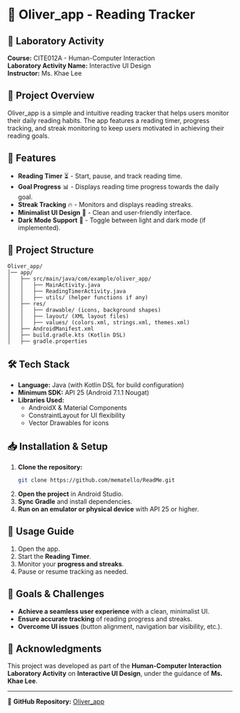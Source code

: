 # 📖 Oliver_app - Reading Tracker

## 🏫 Laboratory Activity
**Course:** CITE012A - Human-Computer Interaction  
**Laboratory Activity Name:** Interactive UI Design  
**Instructor:** Ms. Khae Lee  

## 📌 Project Overview
Oliver_app is a simple and intuitive reading tracker that helps users monitor their daily reading habits. The app features a reading timer, progress tracking, and streak monitoring to keep users motivated in achieving their reading goals.

## 🚀 Features
- **Reading Timer** ⏳ - Start, pause, and track reading time.
- **Goal Progress** 📊 - Displays reading time progress towards the daily goal.
- **Streak Tracking** 🔥 - Monitors and displays reading streaks.
- **Minimalist UI Design** 🎨 - Clean and user-friendly interface.
- **Dark Mode Support** 🌙 - Toggle between light and dark mode (if implemented).

## 📂 Project Structure
```
Oliver_app/
│── app/
│   ├── src/main/java/com/example/oliver_app/
│   │   ├── MainActivity.java
│   │   ├── ReadingTimerActivity.java
│   │   ├── utils/ (helper functions if any)
│   ├── res/
│   │   ├── drawable/ (icons, background shapes)
│   │   ├── layout/ (XML layout files)
│   │   ├── values/ (colors.xml, strings.xml, themes.xml)
│   ├── AndroidManifest.xml
│   ├── build.gradle.kts (Kotlin DSL)
│   ├── gradle.properties
```

## 🛠️ Tech Stack
- **Language:** Java (with Kotlin DSL for build configuration)
- **Minimum SDK:** API 25 (Android 7.1.1 Nougat)
- **Libraries Used:**
  - AndroidX & Material Components
  - ConstraintLayout for UI flexibility
  - Vector Drawables for icons

## 📥 Installation & Setup
1. **Clone the repository:**
   ```sh
   git clone https://github.com/mematello/ReadMe.git
   ```
2. **Open the project** in Android Studio.
3. **Sync Gradle** and install dependencies.
4. **Run on an emulator or physical device** with API 25 or higher.

## 📝 Usage Guide
1. Open the app.
2. Start the **Reading Timer**.
3. Monitor your **progress and streaks**.
4. Pause or resume tracking as needed.

## 🎯 Goals & Challenges
- **Achieve a seamless user experience** with a clean, minimalist UI.
- **Ensure accurate tracking** of reading progress and streaks.
- **Overcome UI issues** (button alignment, navigation bar visibility, etc.).

## 📌 Acknowledgments
This project was developed as part of the **Human-Computer Interaction Laboratory Activity** on **Interactive UI Design**, under the guidance of **Ms. Khae Lee**.

---

🔗 **GitHub Repository:** [Oliver_app](https://github.com/mematello/ReadMe)

